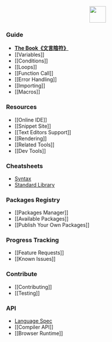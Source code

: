 <p align="center">
<br>
<img src="https://github.com/wenyan-lang/wenyan/raw/master/screenshots/logo.png" width="45" />
</p>

### Guide
- [**The Book《文言陰符》**](https://github.com/wenyan-lang/wenyan/wiki/Book)
- [[Variables]]
- [[Conditions]]
- [[Loops]]
- [[Function Call]]
- [[Error Handling]]
- [[Importing]]
- [[Macros]]

### Resources
- [[Online IDE]]
- [[Snippet Site]]
- [[Text Editors Support]]
- [[Rendering]]
- [[Related Tools]]
- [[Dev Tools]]

### Cheatsheets
- [Syntax](https://github.com/wenyan-lang/wenyan/wiki/Syntax-Cheatsheet)
- [Standard Library](https://github.com/wenyan-lang/wenyan/wiki/Standard-Library-Cheatsheet)

### Packages Registry
- [[Packages Manager]]
- [[Available Packages]]
- [[Publish Your Own Packages]]

### Progress Tracking
- [[Feature Requests]]
- [[Known Issues]]

### Contribute
- [[Contributing]]
- [[Testing]]

### API
- [Language Spec](http://wy-lang.org/spec)
- [[Compiler API]]
- [[Browser Runtime]]